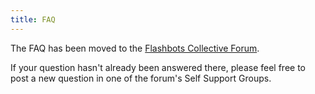 ```yaml
---
title: FAQ
---
```


The FAQ has been moved to the [Flashbots Collective Forum](https://collective.flashbots.net/).

If your question hasn't already been answered there, please feel free to post a new question in one of the forum's Self Support Groups.
